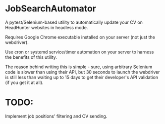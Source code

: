 # JobSearchAutomator
<p>A pytest/Selenium-based utility to automatically update your CV on HeadHunter websites in headless mode.</p>
<p>Requires Google Chrome executable installed on your server (not just the webdriver).</p>
<p>Use cron or systemd service/timer automation on your server to harness the benefits of this utility.</p>
<p>The reason behind writing this is simple - sure, using arbitrary Selenium code is slower than using their API, but 30 seconds to launch the webdriver is still less than waiting up to 15 days to get their developer's API validation (if you get it at all).</p>

# TODO:
Implement job positions' filtering and CV sending.